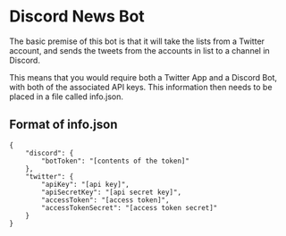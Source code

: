 # Discord News Bot
The basic premise of this bot is that it will take the lists from a Twitter account, and sends
the tweets from the accounts in list to a channel in Discord.

This means that you would require both a Twitter App and a Discord Bot, with both of the associated
API keys. This information then needs to be placed in a file called info.json.

## Format of info.json
```{json}
{
    "discord": {
        "botToken": "[contents of the token]"
    },
    "twitter": {
        "apiKey": "[api key]",
        "apiSecretKey": "[api secret key]",
        "accessToken": "[access token]",
        "accessTokenSecret": "[access token secret]"
    }
}
```

